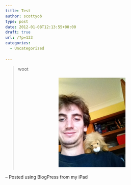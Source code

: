 ```yaml
---
title: Test
author: scottyob
type: post
date: 2012-01-08T12:13:55+00:00
draft: true
url: /?p=133
categories:
  - Uncategorized

---
```

> woot
> 
> <center>
>   <a href="/img/old/2012/01/3EA0E1C8-5989-494D-9572-356A2A5E65500.jpg" onclick="javascript:_gaq.push(['_trackEvent','outbound-article','http://www.scottyob.com']);"><img src='/img/old/2012/01/3EA0E1C8-5989-494D-9572-356A2A5E65500.jpg' border='0' width='210' height='281' style='margin:5px' /></a>
> </center>

&#8211; Posted using BlogPress from my iPad
